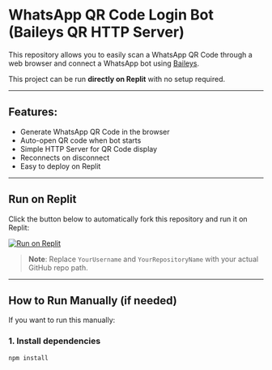# WhatsApp QR Code Login Bot (Baileys QR HTTP Server)

This repository allows you to easily scan a WhatsApp QR Code through a web browser and connect a WhatsApp bot using [Baileys](https://github.com/WhiskeySockets/Baileys).

This project can be run **directly on Replit** with no setup required.

---

## Features:
- Generate WhatsApp QR Code in the browser
- Auto-open QR code when bot starts
- Simple HTTP Server for QR Code display
- Reconnects on disconnect
- Easy to deploy on Replit

---

## Run on Replit

Click the button below to automatically fork this repository and run it on Replit:

[![Run on Replit](https://replit.com/badge/github/OpenAI/Replit)](https://replit.com/github/YourUsername/YourRepositoryName)

> **Note**: Replace `YourUsername` and `YourRepositoryName` with your actual GitHub repo path.

---

## How to Run Manually (if needed)
If you want to run this manually:

### 1. Install dependencies
```bash
npm install

